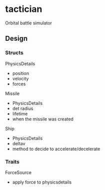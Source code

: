 # tactician

Orbital battle simulator


## Design

### Structs

PhysicsDetails
 * position
 * velocity
 * forces

Missile
* PhysicsDetails
* det radius
* lifetime
* when the missile was created

Ship
* PhysicsDetails
* deltav
* method to decide to accelerate/decelerate

### Traits

ForceSource
 * apply force to physicsdetails

